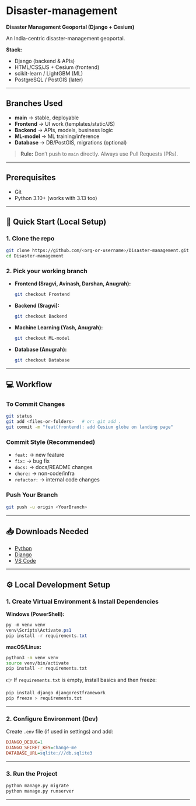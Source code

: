 # Disaster-management

**Disaster Management Geoportal (Django + Cesium)**

An India-centric disaster-management geoportal.

**Stack:**

* Django (backend & APIs)
* HTML/CSS/JS + Cesium (frontend)
* scikit-learn / LightGBM (ML)
* PostgreSQL / PostGIS (later)

---

## Branches Used

* **main** → stable, deployable
* **Frontend** → UI work (templates/static/JS)
* **Backend** → APIs, models, business logic
* **ML-model** → ML training/inference
* **Database** → DB/PostGIS, migrations (optional)

> **Rule:** Don’t push to `main` directly. Always use Pull Requests (PRs).

---

## Prerequisites

* Git
* Python 3.10+ (works with 3.13 too)

---

## 🚀 Quick Start (Local Setup)

### 1. Clone the repo

```bash
git clone https://github.com/<org-or-username>/Disaster-management.git
cd Disaster-management
```

### 2. Pick your working branch

* **Frontend (Sragvi, Avinash, Darshan, Anugrah):**

  ```bash
  git checkout Frontend
  ```
* **Backend (Sragvi):**

  ```bash
  git checkout Backend
  ```
* **Machine Learning (Yash, Anugrah):**

  ```bash
  git checkout ML-model
  ```
* **Database (Anugrah):**

  ```bash
  git checkout Database
  ```

---

## 💻 Workflow

### To Commit Changes

```bash
git status
git add <files-or-folders>   # or: git add .
git commit -m "feat(frontend): add Cesium globe on landing page"
```

### Commit Style (Recommended)

* `feat:` → new feature
* `fix:` → bug fix
* `docs:` → docs/README changes
* `chore:` → non-code/infra
* `refactor:` → internal code changes

### Push Your Branch

```bash
git push -u origin <YourBranch>
```

---

## 📥 Downloads Needed

* [Python](https://www.python.org/downloads/)
* [Django](https://www.djangoproject.com/)
* [VS Code](https://code.visualstudio.com/)

---

## ⚙️ Local Development Setup

### 1. Create Virtual Environment & Install Dependencies

**Windows (PowerShell):**

```powershell
py -m venv venv
venv\Scripts\Activate.ps1
pip install -r requirements.txt
```

**macOS/Linux:**

```bash
python3 -m venv venv
source venv/bin/activate
pip install -r requirements.txt
```

👉 If `requirements.txt` is empty, install basics and then freeze:

```bash
pip install django djangorestframework
pip freeze > requirements.txt
```

---

### 2. Configure Environment (Dev)

Create `.env` file (if used in settings) and add:

```ini
DJANGO_DEBUG=1
DJANGO_SECRET_KEY=change-me
DATABASE_URL=sqlite:///db.sqlite3
```

---

### 3. Run the Project

```bash
python manage.py migrate
python manage.py runserver
```

---



